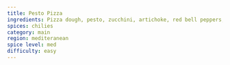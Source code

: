 ```yaml
---
title: Pesto Pizza 
ingredients: Pizza dough, pesto, zucchini, artichoke, red bell peppers, onions
spices: chilies 
category: main
region: mediteranean 
spice level: med
difficulty: easy
---
```

